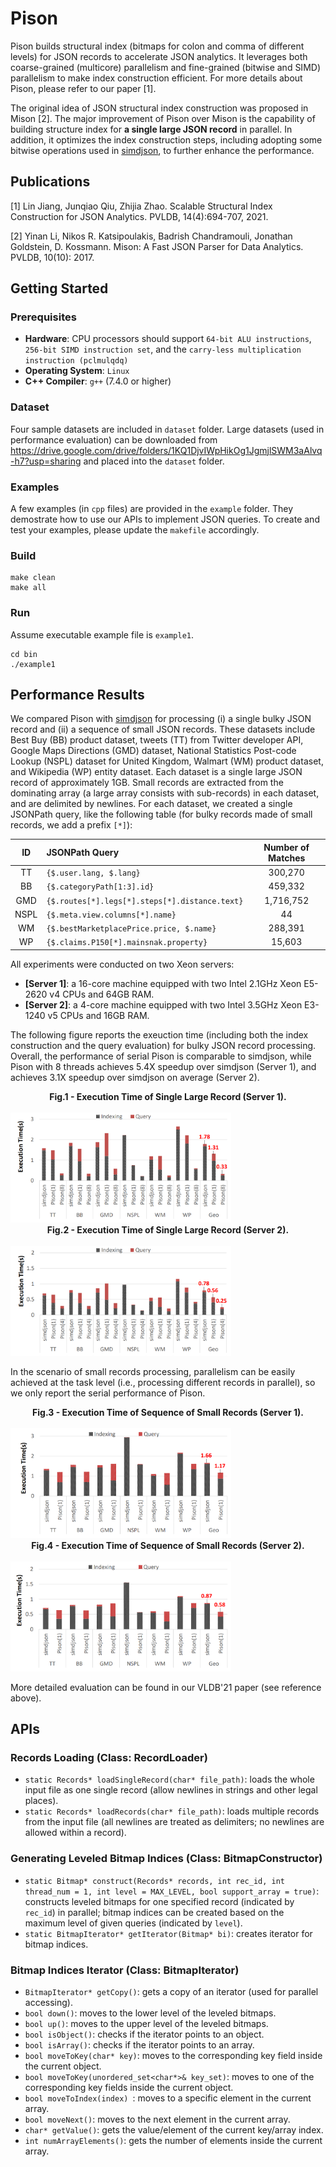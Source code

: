 # Pison
Pison builds structural index (bitmaps for colon and comma of different levels) for JSON records to accelerate JSON analytics. 
It leverages both coarse-grained (multicore) parallelism and fine-grained (bitwise and SIMD) parallelism to make index construction efficient.
For more details about Pison, please refer to our paper [1].

The original idea of JSON structural index construction was proposed in Mison [2]. The major improvement of Pison over Mison is the capability of building structure index for **a single large JSON record** in parallel. In addition, it optimizes the index construction steps, including adopting some bitwise operations used in [simdjson](https://github.com/simdjson/simdjson), to further enhance the performance. 

## Publications
[1] Lin Jiang, Junqiao Qiu, Zhijia Zhao. Scalable Structural Index Construction for JSON Analytics. PVLDB, 14(4):694-707, 2021.

[2] Yinan Li, Nikos R. Katsipoulakis, Badrish Chandramouli, Jonathan  Goldstein, D. Kossmann. Mison: A Fast JSON Parser for Data Analytics. PVLDB, 10(10): 2017.

## Getting Started
### Prerequisites
- **Hardware**: CPU processors should support `64-bit ALU instructions`, `256-bit SIMD instruction set`, and the `carry-less multiplication instruction (pclmulqdq)`
- **Operating System**: `Linux`
- **C++ Compiler**: `g++` (7.4.0 or higher)

### Dataset
Four sample datasets are included in `dataset` folder. Large datasets (used in performance evaluation) can be downloaded from https://drive.google.com/drive/folders/1KQ1DjvIWpHikOg1JgmjlSWM3aAlvq-h7?usp=sharing and placed into the `dataset` folder. 

### Examples
A few examples (in `cpp` files) are provided in the `example` folder. They demostrate how to use our APIs to implement JSON queries. To create and test your examples, please update the `makefile` accordingly.

### Build
  ```
  make clean
  make all
  ```
### Run
Assume executable example file is `example1`.
  ```
  cd bin
  ./example1
  ```

## Performance Results
We compared Pison with [simdjson](https://github.com/simdjson/simdjson) for processing (i) a single bulky JSON record and (ii) a sequence of small JSON records. These datasets include Best Buy (BB) product dataset, tweets (TT) from Twitter developer API, Google Maps Directions (GMD) dataset, National Statistics Post-code Lookup (NSPL) dataset for United Kingdom, Walmart (WM) product dataset, and Wikipedia (WP) entity dataset. Each dataset is a single large JSON record of approximately 1GB. Small records are extracted from the dominating array (a large array consists with sub-records) in each dataset, and are delimited by newlines. For each dataset, we created a single JSONPath query, like the following table (for bulky records made of small records, we add a prefix `[*]`):

| ID                  |   JSONPath Query                     |    Number of Matches   |
| :-----------------: |:---------------------------| :---------------------:|
| TT                  |   `{$.user.lang, $.lang}`     |    300,270            |
| BB                  |   `{$.categoryPath[1:3].id}`  |    459,332            |
| GMD                 |   `{$.routes[*].legs[*].steps[*].distance.text}`  |    1,716,752            |
| NSPL                       | `{$.meta.view.columns[*].name}`     |    44     |
| WM                    | `{$.bestMarketplacePrice.price, $.name}`      |   288,391  |
| WP                       | `{$.claims.P150[*].mainsnak.property}`          |  15,603  |


All experiments were conducted on two Xeon servers: 
- **[Server 1]**: a 16-core machine equipped with two Intel 2.1GHz Xeon E5-2620 v4 CPUs and 64GB RAM. 
- **[Server 2]**: a 4-core machine equipped with two Intel 3.5GHz Xeon E3-1240 v5 CPUs and 16GB RAM. 

The following figure reports the exeuction time (including both the index construction and the query evaluation) for bulky JSON record processing. Overall, the performance of serial Pison is comparable to simdjson, while Pison with 8 threads achieves 5.4X speedup over simdjson (Server 1), and achieves 3.1X speedup over simdjson on average (Server 2). 

<figcaption style="text-align:center"><b>Fig.1 - Execution Time of Single Large Record (Server 1).</b></figcaption>
<br/>
<img src="doc/compare_large_server1.png" width="70%"></img>

<figcaption style="text-align:center"><b>Fig.2 - Execution Time of Single Large Record (Server 2).</b></figcaption>
<br/>
<img src="doc/compare_large_server2.png" width="70%"></img>


In the scenario of small records processing, parallelism can be easily achieved at the task level (i.e., processing different records in parallel), so we only report the serial performance of Pison.

<figcaption style="text-align:center"><b>Fig.3 - Execution Time of Sequence of Small Records (Server 1).</b></figcaption>
<br/>
<img src="doc/compare_small_server1.png" width="70%"></img>

<figcaption style="text-align:center"><b>Fig.4 - Execution Time of Sequence of Small Records (Server 2).</b></figcaption>
<br/>
<img src="doc/compare_small_server2.png" width="70%"></img>

More detailed evaluation can be found in our VLDB'21 paper (see reference above).

## APIs
### Records Loading (Class: RecordLoader)
- `static Records* loadSingleRecord(char* file_path)`: loads the whole input file as one single record (allow newlines in strings and other legal places). 
- `static Records* loadRecords(char* file_path)`: loads multiple records from the input file (all newlines are treated as delimiters; no newlines are allowed within a record). 
### Generating Leveled Bitmap Indices (Class: BitmapConstructor)
- `static Bitmap* construct(Records* records, int rec_id, int thread_num = 1, int level = MAX_LEVEL, bool support_array = true)`: constructs leveled bitmaps for one specified record (indicated by `rec_id`) in parallel; bitmap indices can be created based on the maximum level of given queries (indicated by `level`). 
- `static BitmapIterator* getIterator(Bitmap* bi)`: creates iterator for bitmap indices.
### Bitmap Indices Iterator (Class: BitmapIterator)
- `BitmapIterator* getCopy()`: gets a copy of an iterator (used for parallel accessing).
- `bool down()`: moves to the lower level of the leveled bitmaps.
- `bool up()`: moves to the upper level of the leveled bitmaps.
- `bool isObject()`: checks if the iterator points to an object.
- `bool isArray()`: checks if the iterator points to an array.
- `bool moveToKey(char* key)`: moves to the corresponding key field inside the current object.
- `bool moveToKey(unordered_set<char*>& key_set)`: moves to one of the corresponding key fields inside the current object.
- `bool moveToIndex(index) `: moves to a specific element in the current array.
- `bool moveNext()`: moves to the next element in the current array.
- `char* getValue()`: gets the value/element of the current key/array index.
- `int numArrayElements()`: gets the number of elements inside the current array.
